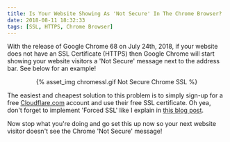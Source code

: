 ```yaml
---
title: Is Your Website Showing As 'Not Secure' In The Chrome Browser?
date: 2018-08-11 18:32:33
tags: [SSL, HTTPS, Chrome Browser]
---
```


With the release of Google Chrome 68 on July 24th, 2018, if your website does not have an SSL Certificate (HTTPS) then Google Chrome will start showing your website visitors a 'Not Secure' message next to the address bar. See below for an example!

<center>{% asset_img chromessl.gif Not Secure Chrome SSL %}</center>

The easiest and cheapest solution to this problem is to simply sign-up for a free [Cloudflare.com](cloudflare.com) account and use their free SSL certificate. Oh yea, don't forget to implement 'Forced SSL' like I explain in [this blog post](https://blog.stevelongoria.net/2018/07/30/forced-ssl/).

Now stop what you're doing and go set this up now so your next website visitor doesn't see the Chrome 'Not Secure' message!
